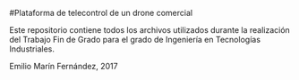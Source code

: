 #Plataforma de telecontrol de un drone comercial

Este repositorio contiene todos los archivos utilizados durante la realización del Trabajo Fin de Grado para el grado de Ingeniería en Tecnologías Industriales.

Emilio Marín Fernández, 2017
